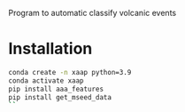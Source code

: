 Program to automatic classify volcanic events

# Installation

``` bash
conda create -n xaap python=3.9
conda activate xaap
pip install aaa_features
pip install get_mseed_data
``
